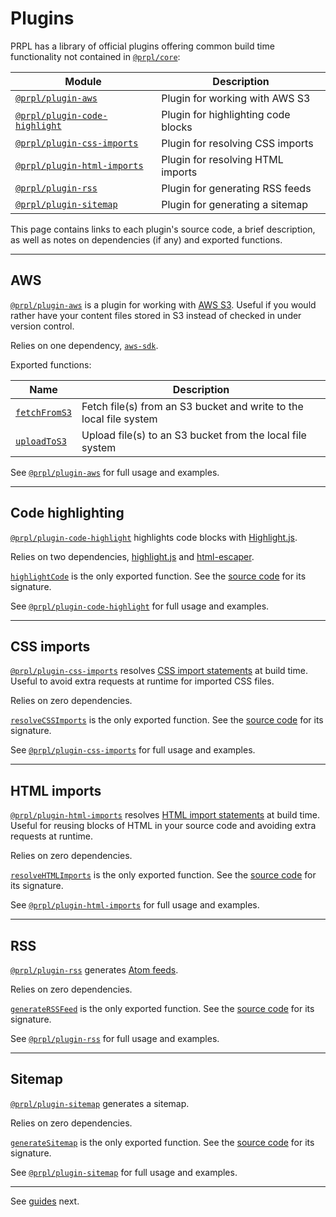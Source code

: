 <!--
title: Plugins
slug: /plugins
order: 04
-->

# Plugins

PRPL has a library of official plugins offering common build time functionality not contained in [`@prpl/core`](https://github.com/tyhopp/prpl/tree/master/packages/core):

| Module | Description |
| --- | --- |
| [`@prpl/plugin-aws`](/plugins#aws) | Plugin for working with AWS S3 |
| [`@prpl/plugin-code-highlight`](/plugins#code-highlighting) | Plugin for highlighting code blocks |
| [`@prpl/plugin-css-imports`](/plugins#css-imports) | Plugin for resolving CSS imports |
| [`@prpl/plugin-html-imports`](/plugins#html-imports) | Plugin for resolving HTML imports |
| [`@prpl/plugin-rss`](/plugins#rss) | Plugin for generating RSS feeds |
| [`@prpl/plugin-sitemap`](/plugins#sitemap) | Plugin for generating a sitemap |

This page contains links to each plugin's source code, a brief description, as well as notes on dependencies (if any) 
and exported functions.

---

## AWS

[`@prpl/plugin-aws`](https://github.com/tyhopp/prpl/tree/master/packages/plugin-aws) is a plugin for working with [AWS S3](https://aws.amazon.com/s3/). Useful if
you would rather have your content files stored in S3 instead of checked in under version control.

Relies on one dependency, [`aws-sdk`](https://github.com/aws/aws-sdk-js).

Exported functions:

| Name | Description |
| --- | --- |
| [`fetchFromS3`](https://github.com/tyhopp/prpl/tree/master/packages/plugin-aws/src/fetch-from-s3.ts) | Fetch file(s) from an S3 bucket and write to the local file system |
| [`uploadToS3`](https://github.com/tyhopp/prpl/tree/master/packages/plugin-aws/src/upload-to-s3.ts) | Upload file(s) to an S3 bucket from the local file system |

See [`@prpl/plugin-aws`](https://github.com/tyhopp/prpl/tree/master/packages/plugin-aws) for full usage and examples.

---

## Code highlighting

[`@prpl/plugin-code-highlight`](https://github.com/tyhopp/prpl/tree/master/packages/plugin-code-highlight) highlights code blocks with [Highlight.js](https://github.com/highlightjs/highlight.js).

Relies on two dependencies, [highlight.js](https://github.com/highlightjs/highlight.js) and
[html-escaper](https://github.com/WebReflection/html-escaper).

[`highlightCode`](https://github.com/tyhopp/prpl/tree/master/packages/plugin-code-highlight/src/index.ts) is the
only exported function. See the [source code](https://github.com/tyhopp/prpl/tree/master/packages/plugin-code-highlight/src/index.ts) for its signature.

See [`@prpl/plugin-code-highlight`](https://github.com/tyhopp/prpl/tree/master/packages/plugin-code-highlight) for full usage and examples.

---

## CSS imports

[`@prpl/plugin-css-imports`](https://github.com/tyhopp/prpl/tree/master/packages/plugin-css-imports) resolves [CSS import statements](https://developer.mozilla.org/en-US/docs/Web/CSS/@import) at build time. Useful to avoid extra
requests at runtime for imported CSS files.

Relies on zero dependencies.

[`resolveCSSImports`](https://github.com/tyhopp/prpl/tree/master/packages/plugin-css-imports/src/index.ts) is the
only exported function. See the [source code](https://github.com/tyhopp/prpl/tree/master/packages/plugin-css-imports/src/index.ts) for its signature.

See [`@prpl/plugin-css-imports`](https://github.com/tyhopp/prpl/tree/master/packages/plugin-css-imports) for full
usage and examples.

---

## HTML imports

[`@prpl/plugin-html-imports`](https://github.com/tyhopp/prpl/tree/master/packages/plugin-html-imports) resolves [HTML import statements](https://developer.mozilla.org/en-US/docs/Web/Web_Components/HTML_Imports) at build time. Useful for reusing blocks of HTML in your source code and avoiding extra requests 
at runtime.

Relies on zero dependencies.

[`resolveHTMLImports`](https://github.com/tyhopp/prpl/tree/master/packages/plugin-html-imports/src/index.ts) is the 
only exported function. See the [source code](https://github.com/tyhopp/prpl/tree/master/packages/plugin-html-imports/src/index.ts) for its signature.

See [`@prpl/plugin-html-imports`](https://github.com/tyhopp/prpl/tree/master/packages/plugin-html-imports) for full 
usage and examples.

---

## RSS

[`@prpl/plugin-rss`](https://github.com/tyhopp/prpl/tree/master/packages/plugin-rss) generates [Atom feeds](https://en.wikipedia.org/wiki/Atom_(Web_standard)).

Relies on zero dependencies.

[`generateRSSFeed`](https://github.com/tyhopp/prpl/tree/master/packages/plugin-rss/src/index.ts) is the
only exported function. See the [source code](https://github.com/tyhopp/prpl/tree/master/packages/plugin-rss/src/index.ts) for its signature.

See [`@prpl/plugin-rss`](https://github.com/tyhopp/prpl/tree/master/packages/plugin-rss) for full usage and examples.

---

## Sitemap

[`@prpl/plugin-sitemap`](https://github.com/tyhopp/prpl/tree/master/packages/plugin-sitemap) generates a sitemap.

Relies on zero dependencies.

[`generateSitemap`](https://github.com/tyhopp/prpl/tree/master/packages/plugin-sitemap/src/index.ts) is the
only exported function. See the [source code](https://github.com/tyhopp/prpl/tree/master/packages/plugin-sitemap/src/index.ts) for its signature.

See [`@prpl/plugin-sitemap`](https://github.com/tyhopp/prpl/tree/master/packages/plugin-sitemap) for full usage and examples.

---

See [guides](/guides) next.